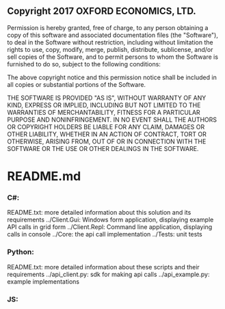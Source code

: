 ## Copyright 2017 OXFORD ECONOMICS, LTD.

Permission is hereby granted, free of charge, to any person obtaining a copy of this software and associated documentation files (the "Software"), to deal in the Software without restriction, including without limitation the rights to use, copy, modify, merge, publish, distribute, sublicense, and/or sell copies of the Software, and to permit persons to whom the Software is furnished to do so, subject to the following conditions:

The above copyright notice and this permission notice shall be included in all copies or substantial portions of the Software.

THE SOFTWARE IS PROVIDED "AS IS", WITHOUT WARRANTY OF ANY KIND, EXPRESS OR IMPLIED, INCLUDING BUT NOT LIMITED TO THE WARRANTIES OF MERCHANTABILITY, FITNESS FOR A PARTICULAR PURPOSE AND NONINFRINGEMENT. IN NO EVENT SHALL THE AUTHORS OR COPYRIGHT HOLDERS BE LIABLE FOR ANY CLAIM, DAMAGES OR OTHER LIABILITY, WHETHER IN AN ACTION OF CONTRACT, TORT OR OTHERWISE, ARISING FROM, OUT OF OR IN CONNECTION WITH THE SOFTWARE OR THE USE OR OTHER DEALINGS IN THE SOFTWARE.

# README.md

### C#:
  README.txt: more detailed information about this solution and its requirements
  ../Client.Gui: Windows form application, displaying example API calls in grid form
  ../Client.Repl: Command line application, displaying calls in console
  ../Core: the api call implementation
  ../Tests: unit tests

### Python:
  README.txt: more detailed information about these scripts and their requirements
  ../api_client.py: sdk for making api calls
  ../api_example.py: example implementations
  
### JS:
